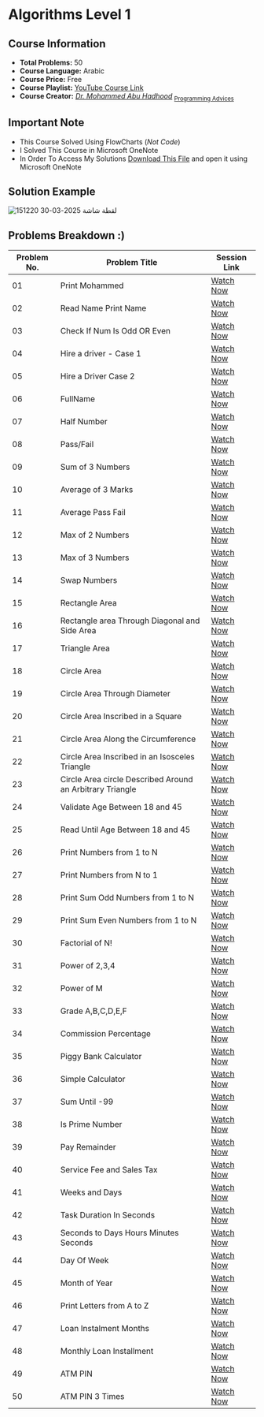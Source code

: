 # **Algorithms Level 1**

## **Course Information**
- **Total Problems:** 50
- **Course Language:** Arabic
- **Course Price:** Free
- **Course Playlist:** [YouTube Course Link](https://www.youtube.com/playlist?list=PL3X--QIIK-OEUIwbQU79V76RHelBUQKiz)
- **Course Creator:** *[Dr. Mohammed Abu Hadhood](https://jo.linkedin.com/in/abuhadhoud)* <sub>[Programming Advices](https://www.programmingadvices.com)</sub>

## **Important Note**
- This Course Solved Using FlowCharts (*Not Code*)
- I Solved This Course in Microsoft OneNote 
- In Order To Access My Solutions [Download This File](https://github.com/xDomty/RoadToDesktop/raw/refs/heads/main/2.%20Algorithms%20Level%201/ALGORITHMS%20L1.onepkg) and open it using Microsoft OneNote

## **Solution Example**
![لقطة شاشة 2025-03-30 151220](https://github.com/user-attachments/assets/6c3d5e17-5ddd-4481-8376-fcc6328f1517)

## **Problems Breakdown :)**

| **Problem No.** | **Problem Title** | **Session Link** |
|--------------|----------------------------|----------------------------|
| 01 | Print Mohammed | [Watch Now](https://www.youtube.com/watch?v=1w_YxCT1Maw&list=PL3X--QIIK-OEUIwbQU79V76RHelBUQKiz)
| 02 | Read Name Print Name | [Watch Now](https://www.youtube.com/watch?v=1w_YxCT1Maw&list=PL3X--QIIK-OEUIwbQU79V76RHelBUQKiz)
| 03 | Check If Num Is Odd OR Even | [Watch Now](https://www.youtube.com/watch?v=1w_YxCT1Maw&list=PL3X--QIIK-OEUIwbQU79V76RHelBUQKiz)
| 04 | Hire a driver - Case 1 | [Watch Now](https://youtube.com/watch?v=fyD20_RuKQk) |
| 05 | Hire a Driver Case 2 | [Watch Now](https://youtube.com/watch?v=TUo_lFFeKuc) |
| 06 | FullName | [Watch Now](https://youtube.com/watch?v=mMGfzO6lVJ8) |
| 07 | Half Number | [Watch Now](https://youtube.com/watch?v=dfIWM0X03io) |
| 08 | Pass/Fail | [Watch Now](https://youtube.com/watch?v=PGZw1TSz9Yo) |
| 09 | Sum of 3 Numbers | [Watch Now](https://youtube.com/watch?v=HwXIjnqshT4) |
| 10 | Average of 3 Marks | [Watch Now](https://youtube.com/watch?v=qf_XJ5TQLgg) |
| 11 | Average Pass Fail | [Watch Now](https://youtube.com/watch?v=2marZTngJ7w) |
| 12 | Max of 2 Numbers | [Watch Now](https://youtube.com/watch?v=sKQDiNdUZok) |
| 13 | Max of 3 Numbers | [Watch Now](https://youtube.com/watch?v=QO518sanRzo) |
| 14 | Swap Numbers | [Watch Now](https://youtube.com/watch?v=SPxIv-hC8oc) |
| 15 | Rectangle Area | [Watch Now](https://youtube.com/watch?v=m9PScv3PqVc) |
| 16 | Rectangle area Through Diagonal and Side Area | [Watch Now](https://youtube.com/watch?v=qrOlxvey2Ew) |
| 17 | Triangle Area | [Watch Now](https://youtube.com/watch?v=wikm9_f2mzU) |
| 18 | Circle Area | [Watch Now](https://youtube.com/watch?v=EVRRuM0OO0s) |
| 19 | Circle Area Through Diameter | [Watch Now](https://youtube.com/watch?v=0gCYkYx9WRc) |
| 20 | Circle Area Inscribed in a Square | [Watch Now](https://youtube.com/watch?v=mFimQpBYUtg) |
| 21 | Circle Area Along the Circumference | [Watch Now](https://youtube.com/watch?v=x1s13kRdeDg) |
| 22 | Circle Area Inscribed in an Isosceles Triangle | [Watch Now](https://youtube.com/watch?v=paJR2igO624) |
| 23 | Circle Area circle Described Around an Arbitrary Triangle | [Watch Now](https://youtube.com/watch?v=H1AgpN50pXQ) |
| 24 | Validate Age Between 18 and 45 | [Watch Now](https://youtube.com/watch?v=XSvnIhyOzfo) |
| 25 | Read Until Age Between 18 and 45 | [Watch Now](https://youtube.com/watch?v=cCodtJAMEes) |
| 26 | Print Numbers from 1 to N | [Watch Now](https://youtube.com/watch?v=4Th0DUsuxg0) |
| 27 | Print Numbers from N to 1 | [Watch Now](https://youtube.com/watch?v=yrX4uGB1l60) |
| 28 | Print Sum Odd Numbers from 1 to N | [Watch Now](https://youtube.com/watch?v=nwBdQgiCMqg) |
| 29 | Print Sum Even Numbers from 1 to N | [Watch Now](https://youtube.com/watch?v=MHn7s2lpoDI) |
| 30 | Factorial of N! | [Watch Now](https://youtube.com/watch?v=gyJH1KMUcI8) |
| 31 | Power of 2,3,4 | [Watch Now](https://youtube.com/watch?v=y_nKnfSn964) |
| 32 | Power of M | [Watch Now](https://youtube.com/watch?v=O-uHNcC-0V0) |
| 33 | Grade A,B,C,D,E,F | [Watch Now](https://youtube.com/watch?v=AjE_SZGuSJc) |
| 34 | Commission Percentage | [Watch Now](https://youtube.com/watch?v=eTv9t17QNYU) |
| 35 | Piggy Bank Calculator | [Watch Now](https://youtube.com/watch?v=zl7ks0ALstE) |
| 36 | Simple Calculator | [Watch Now](https://youtube.com/watch?v=58hzbjqsJAA) |
| 37 | Sum Until  -99 | [Watch Now](https://youtube.com/watch?v=EmXIkM2jv7s) |
| 38 | Is Prime Number | [Watch Now](https://youtube.com/watch?v=F2XRTdc5X5Q) |
| 39 | Pay Remainder | [Watch Now](https://youtube.com/watch?v=Nd_X1VYiCos) |
| 40 | Service Fee and Sales Tax | [Watch Now](https://youtube.com/watch?v=MgYfVTz6qGA) |
| 41 | Weeks and Days | [Watch Now](https://youtube.com/watch?v=7_EDqrrq4Uc) |
| 42 | Task Duration In Seconds | [Watch Now](https://youtube.com/watch?v=98TqGAx7k4c) |
| 43 | Seconds to Days Hours Minutes Seconds | [Watch Now](https://youtube.com/watch?v=mncAUrgbWcw) |
| 44 | Day Of Week | [Watch Now](https://youtube.com/watch?v=DrWRGiclZsI) |
| 45 | Month of Year | [Watch Now](https://youtube.com/watch?v=JIgbAkipq1Y) |
| 46 | Print Letters from A to Z | [Watch Now](https://youtube.com/watch?v=SH8KWp25C7U) |
| 47 | Loan Instalment Months | [Watch Now](https://youtube.com/watch?v=JsGNRF81bZc) |
| 48 | Monthly Loan Installment | [Watch Now](https://youtube.com/watch?v=d0OAdvk1sQI) |
| 49 | ATM PIN | [Watch Now](https://youtube.com/watch?v=B6srdrf6stg) |
| 50 | ATM PIN 3 Times | [Watch Now](https://youtube.com/watch?v=3u6o5wzTFvU) |
